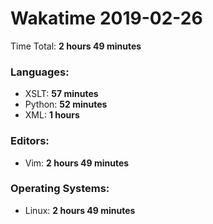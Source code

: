# Wakatime 2019-02-26

Time Total: **2 hours 49 minutes**

### Languages:
- XSLT: **57 minutes** 
- Python: **52 minutes** 
- XML: **1 hours** 

### Editors:
- Vim: **2 hours 49 minutes** 

### Operating Systems:
- Linux: **2 hours 49 minutes** 

